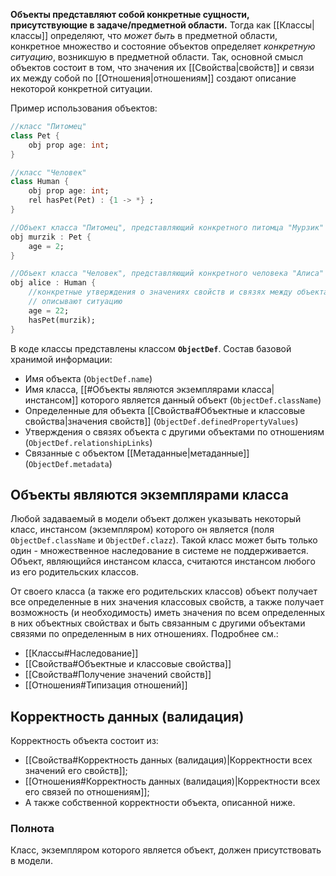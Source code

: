 **Объекты представляют собой конкретные сущности, присутствующие в задаче/предметной области.** Тогда как [[Классы|классы]] определяют, что *может быть* в предметной области, конкретное множество и состояние объектов определяет *конкретную ситуацию*, возникшую в предметной области.
Так, основной смысл объектов состоит в том, что значения их [[Свойства|свойств]] и связи их между собой по [[Отношения|отношениям]] создают описание некоторой конкретной ситуации.

Пример использования объектов:
```Dart
//класс "Питомец"
class Pet {
	obj prop age: int;
}

//класс "Человек"
class Human {
	obj prop age: int;
	rel hasPet(Pet) : {1 -> *} ;
}

//Объект класса "Питомец", представляющий конкретного питомца "Мурзик"
obj murzik : Pet {
	age = 2;
}

//Объект класса "Человек", представляющий конкретного человека "Алиса"
obj alice : Human {
	//конкретные утверждения о значениях свойств и связях между объектами
	// описывают ситуацию
	age = 22;
	hasPet(murzik);
}
```

В коде классы представлены классом **`ObjectDef`**.
Состав базовой хранимой информации:
- Имя объекта (`ObjectDef.name`)
- Имя класса, [[#Объекты являются экземплярами класса|инстансом]] которого является данный объект (`ObjectDef.className`)
- Определенные для объекта [[Свойства#Объектные и классовые свойства|значения свойств]] (`ObjectDef.definedPropertyValues`)
- Утверждения о связях объекта с другими объектами по отношениям (`ObjectDef.relationshipLinks`)
- Связанные с объектом [[Метаданные|метаданные]] (`ObjectDef.metadata`)

## Объекты являются экземплярами класса

Любой задаваемый в модели объект должен указывать некоторый класс, инстансом (экземпляром) которого он является (поля `ObjectDef.className` и `ObjectDef.clazz`). Такой класс может быть только один - множественное наследование в системе не поддерживается.
Объект, являющийся инстансом класса, считаются инстансом любого из его родительских классов.

От своего класса (а также его родительских классов) объект получает все определенные в них значения классовых свойств, а также получает возможность (и необходимость) иметь значения по всем определенных в них объектных свойствах и быть связанным с другими объектами связями по определенным в них отношениях.
Подробнее см.:
- [[Классы#Наследование]]
- [[Свойства#Объектные и классовые свойства]]
- [[Свойства#Получение значений свойств]]
- [[Отношения#Типизация отношений]]

## Корректность данных (валидация)

Корректность объекта состоит из:
- [[Свойства#Корректность данных (валидация)|Корректности всех значений его свойств]];
- [[Отношения#Корректность данных (валидация)|Корректности всех его связей по отношениям]];
- А также собственной корректности объекта, описанной ниже.
### Полнота

Класс, экземпляром которого является объект, должен присутствовать в модели.